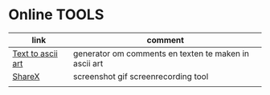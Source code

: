 # Online TOOLS

|link|comment|
|-|-|
|[Text to ascii art](http://patorjk.com/software/taag/#p=display&f=Big&t=EYEMATION)|generator om comments en texten te maken in ascii art |
|[ShareX](https://getsharex.com/)|screenshot gif screenrecording tool|
|||




